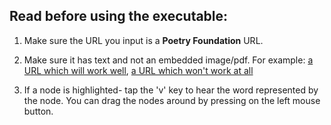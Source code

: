 ## Read before using the executable:

1. Make sure the URL you input is a **Poetry Foundation** URL. 

2. Make sure it has text and not an embedded image/pdf. 
   For example: [a URL which will work well](https://www.poetryfoundation.org/poems/57325/sonnet-in-search-of-an-author), 
                [a URL which won't work at all](https://www.poetryfoundation.org/poetrymagazine/browse?contentId=29944)  

3. If a node is highlighted- tap the 'v' key to hear the word represented by the node. You can drag the nodes around by pressing on the left mouse button.
